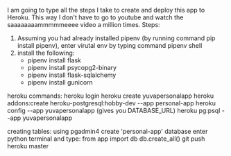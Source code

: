 I am going to type all the steps I take to create and deploy this app to Heroku.  This way I don't have to go to youtube and watch the saaaaaaaammmmmeeee video a million times.
Steps: 
1. Assuming you had already installed pipenv (by running command pip install pipenv), enter virutal env by typing command pipenv shell
2. install the following: 
    - pipenv install flask
    - pipenv install psycopg2-binary
    - pipenv install flask-sqlalchemy
    - pipenv install gunicorn

heroku commands: 
heroku login
heroku create yuvapersonalapp
heroku addons:create heroku-postgresql:hobby-dev --app personal-app
heroku config --app yuvapersonalapp (gives you DATABASE_URL)
heroku pg:psql --app yuvapersonalapp

creating tables: 
using pgadmin4 create 'personal-app' database
enter python terminal and type: 
    from app import db
    db.create_all()
git push heroku master    